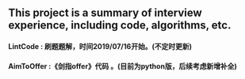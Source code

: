 ## This project is a summary of interview experience, including code, algorithms, etc.

#### LintCode : 刷题题解，时间2019/07/16开始。(不定时更新)
#### AimToOffer :《剑指offer》代码 。(目前为python版，后续考虑新增补全)